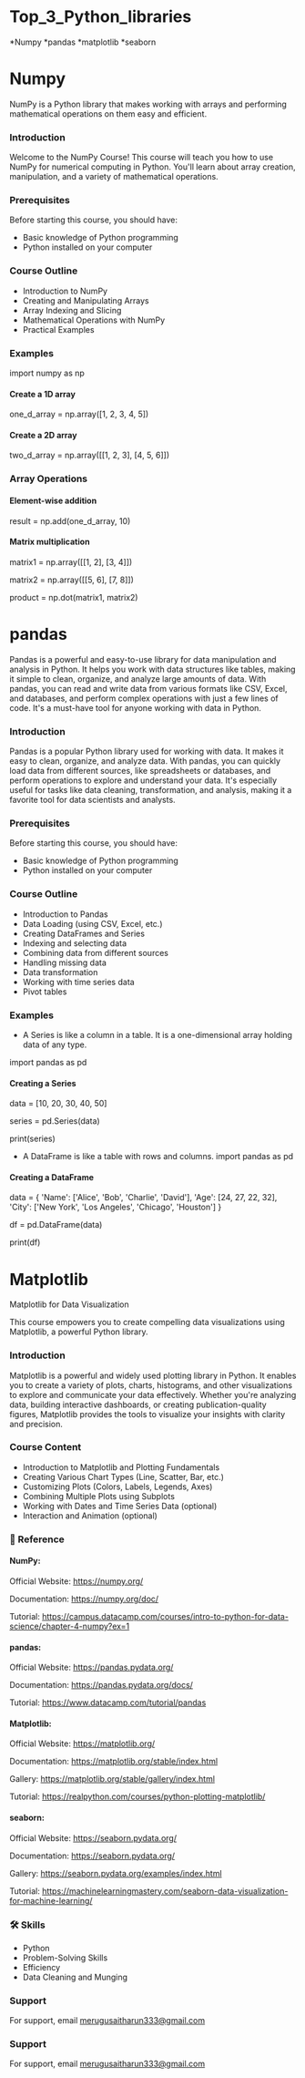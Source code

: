 # Top_3_Python_libraries
*Numpy
*pandas
*matplotlib
*seaborn

# Numpy
  
  NumPy is a Python library that makes working with arrays and   performing mathematical operations on them easy and efficient.

  

 ### Introduction
 Welcome to the NumPy Course! This course will teach you how to use NumPy for numerical computing in Python. You'll learn about array creation, manipulation, and a variety of mathematical operations.
 
### Prerequisites

Before starting this course, you should have:
- Basic knowledge of Python programming
- Python installed on your computer

### Course Outline

- Introduction to NumPy
- Creating and Manipulating Arrays
- Array Indexing and Slicing
- Mathematical Operations with NumPy
- Practical Examples


### Examples

import numpy as np

#### Create a 1D array
one_d_array = np.array([1, 2, 3, 4, 5])

#### Create a 2D array
two_d_array = np.array([[1, 2, 3], [4, 5, 6]])


### Array Operations
 
#### Element-wise addition
result = np.add(one_d_array, 10)

#### Matrix multiplication
matrix1 = np.array([[1, 2], [3, 4]])

matrix2 = np.array([[5, 6], [7, 8]])

product = np.dot(matrix1, matrix2)



# pandas

Pandas is a powerful and easy-to-use library for data manipulation and analysis in Python. It helps you work with data structures like tables, making it simple to clean, organize, and analyze large amounts of data. With pandas, you can read and write data from various formats like CSV, Excel, and databases, and perform complex operations with just a few lines of code. It's a must-have tool for anyone working with data in Python.

 ### Introduction

 Pandas is a popular Python library used for working with data. It makes it easy to clean, organize, and analyze data. With pandas, you can quickly load data from different sources, like spreadsheets or databases, and perform operations to explore and understand your data. It's especially useful for tasks like data cleaning, transformation, and analysis, making it a favorite tool for data scientists and analysts.

 ### Prerequisites

Before starting this course, you should have:
- Basic knowledge of Python programming
- Python installed on your computer

### Course Outline
- Introduction to Pandas
- Data Loading (using CSV, Excel, etc.)
- Creating DataFrames and Series
- Indexing and selecting data
- Combining data from different sources
- Handling missing data
- Data transformation
- Working with time series data
- Pivot tables



### Examples
- A Series is like a column in a table. It is a one-dimensional array holding data of any type.

import pandas as pd

#### Creating a Series
data = [10, 20, 30, 40, 50]

series = pd.Series(data)

print(series)


- A DataFrame is like a table with rows and columns.
import pandas as pd

#### Creating a DataFrame
data = {
    'Name': ['Alice', 'Bob', 'Charlie', 'David'],
    'Age': [24, 27, 22, 32],
    'City': ['New York', 'Los Angeles', 'Chicago', 'Houston']
}

df = pd.DataFrame(data)

print(df)



# Matplotlib


Matplotlib for Data Visualization

This course empowers you to create compelling data visualizations using Matplotlib, a powerful Python library.

### Introduction

Matplotlib is a powerful and widely used plotting library in Python. It enables you to create a variety of plots, charts, histograms, and other visualizations to explore and communicate your data effectively. Whether you're analyzing data, building interactive dashboards, or creating publication-quality figures, Matplotlib provides the tools to visualize your insights with clarity and precision.

### Course Content

* Introduction to Matplotlib and Plotting Fundamentals
* Creating Various Chart Types (Line, Scatter, Bar, etc.)
* Customizing Plots (Colors, Labels, Legends, Axes)
* Combining Multiple Plots using Subplots
* Working with Dates and Time Series Data (optional)
* Interaction and Animation (optional)



### 🔗 Reference
#### NumPy:

Official Website: https://numpy.org/

Documentation: https://numpy.org/doc/

Tutorial: https://campus.datacamp.com/courses/intro-to-python-for-data-science/chapter-4-numpy?ex=1 

#### pandas:

Official Website: https://pandas.pydata.org/

Documentation: https://pandas.pydata.org/docs/

Tutorial: https://www.datacamp.com/tutorial/pandas 

#### Matplotlib:

Official Website: https://matplotlib.org/

Documentation: https://matplotlib.org/stable/index.html

Gallery: https://matplotlib.org/stable/gallery/index.html 

Tutorial: https://realpython.com/courses/python-plotting-matplotlib/ 

#### seaborn:

Official Website: https://seaborn.pydata.org/

Documentation: https://seaborn.pydata.org/

Gallery: https://seaborn.pydata.org/examples/index.html 

Tutorial: https://machinelearningmastery.com/seaborn-data-visualization-for-machine-learning/ 



### 🛠 Skills
- Python 
- Problem-Solving Skills
- Efficiency
- Data Cleaning and Munging

### Support

For support, email merugusaitharun333@gmail.com











 







### Support

For support, email merugusaitharun333@gmail.com

